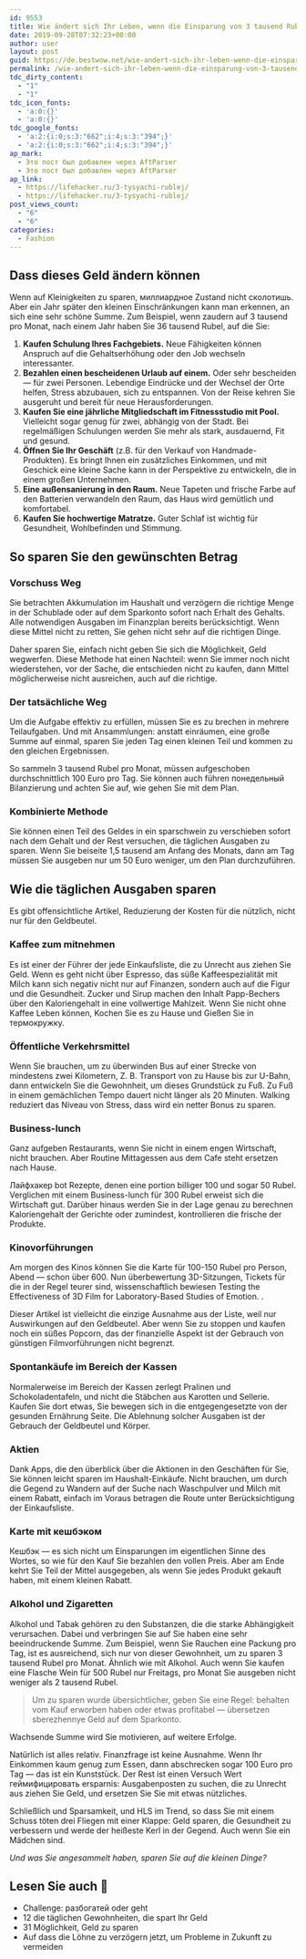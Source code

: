```yaml
---
id: 9553
title: Wie ändert sich Ihr Leben, wenn die Einsparung von 3 tausend Rubel pro Monat
date: 2019-09-28T07:32:23+00:00
author: user
layout: post
guid: https://de.bestwow.net/wie-andert-sich-ihr-leben-wenn-die-einsparung-von-3-tausend-rubel-pro-monat/
permalink: /wie-andert-sich-ihr-leben-wenn-die-einsparung-von-3-tausend-rubel-pro-monat/
tdc_dirty_content:
  - "1"
  - "1"
tdc_icon_fonts:
  - 'a:0:{}'
  - 'a:0:{}'
tdc_google_fonts:
  - 'a:2:{i:0;s:3:"662";i:4;s:3:"394";}'
  - 'a:2:{i:0;s:3:"662";i:4;s:3:"394";}'
ap_mark:
  - Это пост был добавлен через AftParser
  - Это пост был добавлен через AftParser
ap_link:
  - https://lifehacker.ru/3-tysyachi-rublej/
  - https://lifehacker.ru/3-tysyachi-rublej/
post_views_count:
  - "6"
  - "6"
categories:
  - Fashion
---
```

## Dass dieses Geld ändern können

Wenn auf Kleinigkeiten zu sparen, миллиардное Zustand nicht сколотишь. Aber ein Jahr später den kleinen Einschränkungen kann man erkennen, an sich eine sehr schöne Summe. Zum Beispiel, wenn zaudern auf 3 tausend pro Monat, nach einem Jahr haben Sie 36 tausend Rubel, auf die Sie:

  1. **Kaufen Schulung Ihres Fachgebiets.** Neue Fähigkeiten können Anspruch auf die Gehaltserhöhung oder den Job wechseln interessanter.
  2. **Bezahlen einen bescheidenen Urlaub auf einem.** Oder sehr bescheiden — für zwei Personen. Lebendige Eindrücke und der Wechsel der Orte helfen, Stress abzubauen, sich zu entspannen. Von der Reise kehren Sie ausgeruht und bereit für neue Herausforderungen.
  3. **Kaufen Sie eine jährliche Mitgliedschaft im Fitnessstudio mit Pool.** Vielleicht sogar genug für zwei, abhängig von der Stadt. Bei regelmäßigen Schulungen werden Sie mehr als stark, ausdauernd, Fit und gesund.
  4. **Öffnen Sie Ihr Geschäft** (z.B. für den Verkauf von Handmade-Produkten). Es bringt Ihnen ein zusätzliches Einkommen, und mit Geschick eine kleine Sache kann in der Perspektive zu entwickeln, die in einem großen Unternehmen.
  5. **Eine außensanierung in den Raum.** Neue Tapeten und frische Farbe auf den Batterien verwandeln den Raum, das Haus wird gemütlich und komfortabel.
  6. **Kaufen Sie hochwertige Matratze.** Guter Schlaf ist wichtig für Gesundheit, Wohlbefinden und Stimmung.

## So sparen Sie den gewünschten Betrag

### Vorschuss Weg

Sie betrachten Akkumulation im Haushalt und verzögern die richtige Menge in der Schublade oder auf dem Sparkonto sofort nach Erhalt des Gehalts. Alle notwendigen Ausgaben im Finanzplan bereits berücksichtigt. Wenn diese Mittel nicht zu retten, Sie gehen nicht sehr auf die richtigen Dinge.

Daher sparen Sie, einfach nicht geben Sie sich die Möglichkeit, Geld wegwerfen. Diese Methode hat einen Nachteil: wenn Sie immer noch nicht wiederstehen, vor der Sache, die entschieden nicht zu kaufen, dann Mittel möglicherweise nicht ausreichen, auch auf die richtige.

### Der tatsächliche Weg

Um die Aufgabe effektiv zu erfüllen, müssen Sie es zu brechen in mehrere Teilaufgaben. Und mit Ansammlungen: anstatt einräumen, eine große Summe auf einmal, sparen Sie jeden Tag einen kleinen Teil und kommen zu den gleichen Ergebnissen.

So sammeln 3 tausend Rubel pro Monat, müssen aufgeschoben durchschnittlich 100 Euro pro Tag. Sie können auch führen понедельный Bilanzierung und achten Sie auf, wie gehen Sie mit dem Plan.

### Kombinierte Methode

Sie können einen Teil des Geldes in ein sparschwein zu verschieben sofort nach dem Gehalt und der Rest versuchen, die täglichen Ausgaben zu sparen. Wenn Sie beiseite 1,5 tausend am Anfang des Monats, dann am Tag müssen Sie ausgeben nur um 50 Euro weniger, um den Plan durchzuführen.

## Wie die täglichen Ausgaben sparen

Es gibt offensichtliche Artikel, Reduzierung der Kosten für die nützlich, nicht nur für den Geldbeutel.

### Kaffee zum mitnehmen

Es ist einer der Führer der jede Einkaufsliste, die zu Unrecht aus ziehen Sie Geld. Wenn es geht nicht über Espresso, das süße Kaffeespezialität mit Milch kann sich negativ nicht nur auf Finanzen, sondern auch auf die Figur und die Gesundheit. Zucker und Sirup machen den Inhalt Papp-Bechers über den Kaloriengehalt in eine vollwertige Mahlzeit. Wenn Sie nicht ohne Kaffee Leben können, Kochen Sie es zu Hause und Gießen Sie in термокружку.

### Öffentliche Verkehrsmittel

Wenn Sie brauchen, um zu überwinden Bus auf einer Strecke von mindestens zwei Kilometern, Z. B. Transport von zu Hause bis zur U-Bahn, dann entwickeln Sie die Gewohnheit, um dieses Grundstück zu Fuß. Zu Fuß in einem gemächlichen Tempo dauert nicht länger als 20 Minuten. Walking reduziert das Niveau von Stress, dass wird ein netter Bonus zu sparen.

### Business-lunch

Ganz aufgeben Restaurants, wenn Sie nicht in einem engen Wirtschaft, nicht brauchen. Aber Routine Mittagessen aus dem Cafe steht ersetzen nach Hause.

Лайфхакер bot Rezepte, denen eine portion billiger 100 und sogar 50 Rubel. Verglichen mit einem Business-lunch für 300 Rubel erweist sich die Wirtschaft gut. Darüber hinaus werden Sie in der Lage genau zu berechnen Kaloriengehalt der Gerichte oder zumindest, kontrollieren die frische der Produkte.

### Kinovorführungen

Am morgen des Kinos können Sie die Karte für 100-150 Rubel pro Person, Abend — schon über 600. Nun überbewertung 3D-Sitzungen, Tickets für die in der Regel teurer sind, wissenschaftlich bewiesen <span><span> Testing the Effectiveness of 3D Film for Laboratory-Based Studies of Emotion. </span> </span>.

Dieser Artikel ist vielleicht die einzige Ausnahme aus der Liste, weil nur Auswirkungen auf den Geldbeutel. Aber wenn Sie zu stoppen und kaufen noch ein süßes Popcorn, das der finanzielle Aspekt ist der Gebrauch von günstigen Filmvorführungen nicht begrenzt.

### Spontankäufe im Bereich der Kassen

Normalerweise im Bereich der Kassen zerlegt Pralinen und Schokoladentafeln, und nicht die Stäbchen aus Karotten und Sellerie. Kaufen Sie dort etwas, Sie bewegen sich in die entgegengesetzte von der gesunden Ernährung Seite. Die Ablehnung solcher Ausgaben ist der Gebrauch der Geldbeutel und Körper.

### Aktien

Dank Apps, die den überblick über die Aktionen in den Geschäften für Sie, Sie können leicht sparen im Haushalt-Einkäufe. Nicht brauchen, um durch die Gegend zu Wandern auf der Suche nach Waschpulver und Milch mit einem Rabatt, einfach im Voraus betragen die Route unter Berücksichtigung der Einkaufsliste.

### Karte mit кешбэком

Кешбэк — es sich nicht um Einsparungen im eigentlichen Sinne des Wortes, so wie für den Kauf Sie bezahlen den vollen Preis. Aber am Ende kehrt Sie Teil der Mittel ausgegeben, als wenn Sie jedes Produkt gekauft haben, mit einem kleinen Rabatt.

### Alkohol und Zigaretten

Alkohol und Tabak gehören zu den Substanzen, die die starke Abhängigkeit verursachen. Dabei und verbringen Sie auf Sie haben eine sehr beeindruckende Summe. Zum Beispiel, wenn Sie Rauchen eine Packung pro Tag, ist es ausreichend, sich nur von dieser Gewohnheit, um zu sparen 3 tausend Rubel pro Monat. Ähnlich wie mit Alkohol. Auch wenn Sie kaufen eine Flasche Wein für 500 Rubel nur Freitags, pro Monat Sie ausgeben nicht weniger als 2 tausend Rubel.

> Um zu sparen wurde übersichtlicher, geben Sie eine Regel: behalten vom Kauf erworben haben oder etwas profitabel — übersetzen sberezhennye Geld auf dem Sparkonto.

Wachsende Summe wird Sie motivieren, auf weitere Erfolge.

Natürlich ist alles relativ. Finanzfrage ist keine Ausnahme. Wenn Ihr Einkommen kaum genug zum Essen, dann abschrecken sogar 100 Euro pro Tag — das ist ein Kunststück. Der Rest ist einen Versuch Wert геймифицировать ersparnis: Ausgabenposten zu suchen, die zu Unrecht aus ziehen Sie Geld, und ersetzen Sie Sie mit etwas nützliches.

Schließlich und Sparsamkeit, und HLS im Trend, so dass Sie mit einem Schuss töten drei Fliegen mit einer Klappe: Geld sparen, die Gesundheit zu verbessern und werde der heißeste Kerl in der Gegend. Auch wenn Sie ein Mädchen sind.

_Und was Sie angesammelt haben, sparen Sie auf die kleinen Dinge?_

<div>
  <h2 class="read-also__title">
    <span>Lesen Sie auch</span> <span>🧐 </span>
  </h2>
  
  <ul class="read-also__list">
    <li>
      Challenge: разбогатей oder geht
    </li>
    <li>
      12 die täglichen Gewohnheiten, die spart Ihr Geld
    </li>
    <li>
      31 Möglichkeit, Geld zu sparen
    </li>
    <li>
      Auf dass die Löhne zu verzögern jetzt, um Probleme in Zukunft zu vermeiden
    </li>
  </ul>
</div>